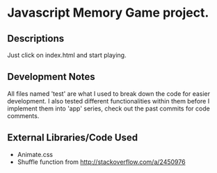 # Javascript Memory Game project.

## Descriptions

Just click on index.html and start playing.

## Development Notes
All files named 'test' are what I used to break down the code for easier development. I also tested different functionalities within them before I implement them into 'app' series, check out the past commits for code comments.

## External Libraries/Code Used

- Animate.css
- Shuffle function from http://stackoverflow.com/a/2450976

